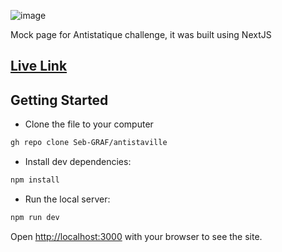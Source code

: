 ![image](https://user-images.githubusercontent.com/95282692/178984621-cade132f-f76c-4347-b990-1e0cfd31d591.png)


Mock page for Antistatique challenge, it was built using NextJS

## [Live Link](https://antistaville.vercel.app)

## Getting Started

- Clone the file to your computer
```bash
gh repo clone Seb-GRAF/antistaville
```

- Install dev dependencies:

```bash
npm install
```

- Run the local server:

```bash
npm run dev
```

Open [http://localhost:3000](http://localhost:3000) with your browser to see the site.
